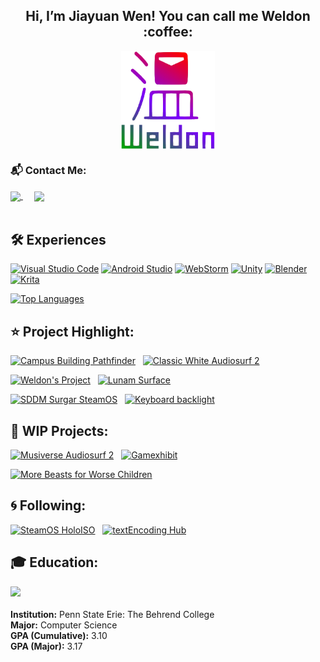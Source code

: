 <h2 align="center">
Hi, I’m Jiayuan Wen! You can call me Weldon :coffee:
</h2>

<p align="center">
  <img align="center" src="https://github.com/JiayuanWen/JiayuanWen/blob/main/images/logo/logal-red-purple-green.png" width="150px" />
</p>

<!-- <p align="center">
  <img src="https://github-readme-streak-stats.herokuapp.com?user=JiayuanWen&theme=graywhite&background=DD272700&border=818181&stroke=A8A8A8&ring=AEFF00&fire=FFBB00&currStreakNum=8E8E8E&sideNums=8E8E8E&currStreakLabel=8E8E8E&sideLabels=8E8E8E&dates=8E8E8E"/>
</p> -->


<p align="center">

</p>

<h3>
📬 Contact Me:
</h3>
<a href="https://www.linkedin.com/in/jiayuanwen/">
  <img align="center" src="https://raw.githubusercontent.com/yushi1007/yushi1007/main/images/linkedin.png" width="31px" />
</a> &emsp;
<a href="mailto:jbw5872@psu.edu">
  <img align="center" src="https://imgs.search.brave.com/Ke_rbJKKyoLSLzXEnjyo99HzWfBAmIhUntlDFW6yH8I/rs:fit:1200:1200:1/g:ce/aHR0cHM6Ly93d3cu/cGl0dHN0YXRlLmVk/dS9pdC9fZmlsZXMv/aW1hZ2VzLzEyMDBw/eC1taWNyb3NvZnRf/b2ZmaWNlX291dGxv/b2tfMjAxOHByZXNl/bnQucG5n" width="31px" />
</a>
<br/>
<br/>

## 🛠️ Experiences

 [![Visual Studio Code](https://img.shields.io/badge/Visual%20Studio%20Code-0078d7.svg?style=for-the-badge&logo=visual-studio-code&logoColor=white)](https://code.visualstudio.com/) 
[![Android Studio](https://img.shields.io/badge/Android%20Studio-3DDC84.svg?style=for-the-badge&logo=android-studio&logoColor=white)](https://developer.android.com/studio) 
[![WebStorm](https://img.shields.io/badge/WebStorm-000000?style=for-the-badge&logo=WebStorm&logoColor=white)](https://www.jetbrains.com/webstorm/) 
[![Unity](https://img.shields.io/badge/Unity-143?style=for-the-badge&logo=unity&logoColor=white&color=black)](https://unity.com/) 
[![Blender](https://img.shields.io/badge/Blender-%23F5792A.svg?style=for-the-badge&logo=blender&logoColor=white)](https://www.blender.org/) 
[![Krita](https://img.shields.io/badge/Krita-203759?style=for-the-badge&logo=krita&logoColor=EEF37B)](https://krita.org/) 

[![Top Languages](https://github-readme-stats.vercel.app/api/top-langs/?username=JiayuanWen&layout=compact&count_private=false&langs_count=10&hide=css&exclude_repo=as2_skin_ClassicWhite&bg_color=00000000&text_color=777777&border_color=777777)](https://github.com/JiayuanWen/github-readme-stats)

## :star: Project Highlight:
[![Campus Building Pathfinder](https://github-readme-stats.vercel.app/api/pin/?username=jiayuanwen&repo=Campus-Building-Pathfinder-Penn-State-Behrend&bg_color=00000000&text_color=777777&border_color=777777)](https://github.com/JiayuanWen/Campus-Building-Pathfinder-Penn-State-Behrend)
&nbsp;
[![Classic White Audiosurf 2](https://github-readme-stats.vercel.app/api/pin/?username=JiayuanWen&repo=as2_skin_ClassicWhite&bg_color=00000000&text_color=777777&border_color=777777)](https://github.com/JiayuanWen/as2_skin_ClassicWhite)

[![Weldon's Project](https://github-readme-stats.vercel.app/api/pin/?username=Yuying-Jin&repo=CS421proj&bg_color=00000000&text_color=777777&border_color=777777)](https://github.com/Yuying-Jin/CS421proj)
&nbsp;
[![Lunam Surface](https://github-readme-stats.vercel.app/api/pin/?username=JiayuanWen&repo=Lunam-Surface&bg_color=00000000&text_color=777777&border_color=777777)](https://github.com/JiayuanWen/Lunam-Surface)

[![SDDM Surgar SteamOS](https://github-readme-stats.vercel.app/api/pin/?username=JiayuanWen&repo=sddm-sugar-steamOS&bg_color=00000000&text_color=777777&border_color=777777)](https://github.com/JiayuanWen/sddm-sugar-steamOS)
&nbsp;
[![Keyboard backlight](https://github-readme-stats.vercel.app/api/pin/?username=JiayuanWen&repo=KeyboardBacklight-Breathing-Linux&bg_color=00000000&text_color=777777&border_color=777777)](https://github.com/JiayuanWen/KeyboardBacklight-Breathing-Linux)

## :hammer: WIP Projects:
[![Musiverse Audiosurf 2](https://github-readme-stats.vercel.app/api/pin/?username=jiayuanwen&repo=as2_skin_Musiverse&bg_color=00000000&text_color=777777&border_color=777777)](https://github.com/JiayuanWen/as2_skin_Musiverse)
&nbsp;
[![Gamexhibit](https://github-readme-stats.vercel.app/api/pin/?username=jiayuanwen&repo=Gamexihib&bg_color=00000000&text_color=777777&border_color=777777)](https://github.com/JiayuanWen/Gamexihib)

[![More Beasts for Worse Children](https://github-readme-stats.vercel.app/api/pin/?username=jiayuanwen&repo=Belloc-More-Beasts&bg_color=00000000&text_color=777777&border_color=777777)](https://github.com/JiayuanWen/Belloc-More-Beasts)


## :cyclone: Following:
[![SteamOS HoloISO](https://github-readme-stats.vercel.app/api/pin/?username=theVakhovskeIsTaken&repo=holoiso&bg_color=00000000&text_color=777777&border_color=777777)](https://github.com/theVakhovskeIsTaken/holoiso)
&nbsp;
[![textEncoding Hub](https://github-readme-stats.vercel.app/api/pin/?username=newtfire&repo=textEncoding-Hub&bg_color=00000000&text_color=777777&border_color=777777)](https://github.com/newtfire/textEncoding-Hub)


## 🎓 Education:
[<img src="https://external-content.duckduckgo.com/iu/?u=https%3A%2F%2Flogos-download.com%2Fwp-content%2Fuploads%2F2019%2F06%2FPennsylvania_State_University_Logo.png&f=1&nofb=1" width="30%"></img>](https://www.psu.edu/) \
<br>
**Institution:** Penn State Erie: The Behrend College \
**Major:** Computer Science \
**GPA (Cumulative):** 3.10 \
**GPA (Major):** 3.17
<br>
